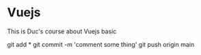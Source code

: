 # Vuejs
This is Duc's course about Vuejs basic 


git add *
git commit -m 'comment some thing'
git push origin main

